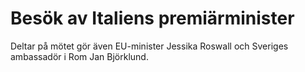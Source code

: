 # Besök av Italiens premiärminister

Deltar på mötet gör även EU\-minister Jessika Roswall och Sveriges ambassadör i Rom Jan Björklund.
